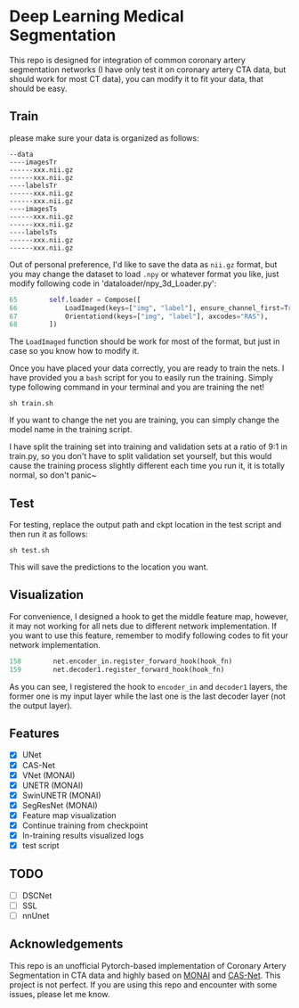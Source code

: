 # Deep Learning Medical Segmentation

This repo is designed for integration of common coronary artery segmentation networks (I have only test it on coronary artery CTA data, but should work for most CT data), you can modify it to fit your data, that should be easy.

## Train

please make sure your data is organized as follows:

```
--data
----imagesTr
------xxx.nii.gz
------xxx.nii.gz
----labelsTr
------xxx.nii.gz
------xxx.nii.gz
----imagesTs
------xxx.nii.gz
------xxx.nii.gz
----labelsTs
------xxx.nii.gz
------xxx.nii.gz
```

Out of personal preference, I'd like to save the data as `nii.gz` format, but you may change the dataset to load `.npy` or whatever format you like, just modify following code in 'dataloader/npy_3d_Loader.py':

```python
65        self.loader = Compose([
66            LoadImaged(keys=["img", "label"], ensure_channel_first=True),
67            Orientationd(keys=["img", "label"], axcodes="RAS"),
68        ])
```

The `LoadImaged` function should be work for most of the format, but just in case so you know how to modify it.

Once you have placed your data correctly, you are ready to train the nets. I have provided you a `bash` script for you to easily run the training. Simply type following command in your terminal and you are training the net!

```shell
sh train.sh
```

If you want to change the net you are training, you can simply change the model name in the training script.

I have split the training set into training and validation sets at a ratio of 9:1 in train.py, so you don't have to split validation set yourself, but this would cause the training process slightly different each time you run it, it is totally normal, so don't panic~

## Test

For testing, replace the output path and ckpt location in the test script and then run it as follows:

```shell
sh test.sh
```

This will save the predictions to the location you want.

## Visualization

For convenience, I designed a hook to get the middle feature map, however, it may not working for all nets due to different network implementation. If you want to use this feature, remember to modify following codes to fit your network implementation.

```python
158        net.encoder_in.register_forward_hook(hook_fn)
159        net.decoder1.register_forward_hook(hook_fn)
```

As you can see, I registered the hook to `encoder_in` and `decoder1` layers, the former one is my input layer while the last one is the last decoder layer (not the output layer).

## Features

- [X] UNet
- [X] CAS-Net
- [X] VNet (MONAI)
- [X] UNETR (MONAI)
- [X] SwinUNETR (MONAI)
- [X] SegResNet (MONAI)
- [X] Feature map visualization
- [X] Continue training from checkpoint
- [X] In-training results visualized logs
- [X] test script

## TODO

- [ ] DSCNet
- [ ] SSL
- [ ] nnUnet

## Acknowledgements

This repo is an unofficial Pytorch-based implementation of Coronary Artery Segmentation in CTA data and highly based on [MONAI](https://docs.monai.io/en/stable/) and [CAS-Net](https://github.com/Cassie-CV/CAS-Net). This project is not perfect. If you are using this repo and encounter with some issues, please let me know.
